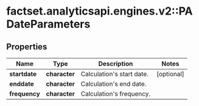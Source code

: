 # factset.analyticsapi.engines.v2::PADateParameters

## Properties
Name | Type | Description | Notes
------------ | ------------- | ------------- | -------------
**startdate** | **character** | Calculation&#39;s start date. | [optional] 
**enddate** | **character** | Calculation&#39;s end date. | 
**frequency** | **character** | Calculation&#39;s frequency. | 


